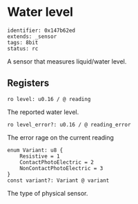 # Water level

    identifier: 0x147b62ed
    extends: _sensor
    tags: 8bit
    status: rc

A sensor that measures liquid/water level.

## Registers

    ro level: u0.16 / @ reading

The reported water level.

    ro level_error?: u0.16 / @ reading_error

The error rage on the current reading

    enum Variant: u8 {
        Resistive = 1
        ContactPhotoElectric = 2
        NonContactPhotoElectric = 3
    }
    const variant?: Variant @ variant

The type of physical sensor.
